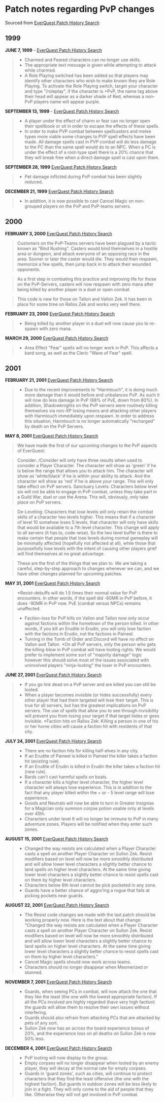 # Patch notes regarding PvP changes

Sourced from [EverQuest Patch History Search](http://www.tski.co.jp/baldio/patch/)

## 1999

**JUNE 7, 1999** - [EverQuest Patch History Search](http://www.tski.co.jp/baldio/patch/19990607.html)

> * Charmed and Feared characters can no longer use skills.
> * The appropriate text message is given while attempting to attack while charmed.
> * A Role Playing switched has been added so that players may identify other characters who wish to make known they are Role Playing. To activate the Role Playing switch, target your character and type "/roleplay", if the character is +PvP, the name tag above their head will appear as a darker shade of Red, whereas a non-PvP players name will appear purple.

**SEPTEMBER 13, 1999** - [EverQuest Patch History Search](http://www.tski.co.jp/baldio/patch/19990913.html)

> * A player under the effect of charm or fear can no longer open their spellbook or sit in order to escape the effects of these spells.
> * In order to make PVP combat between spellcasters and melee types more viable some changes to PVP spell effects have been made. All damage spells cast in PVP combat will do less damage to the PC than the same spell would do to an NPC. When a PC is under the effect of a root-type spell there is a 20% chance that they will break free when a direct damage spell is cast upon them.

**SEPTEMBER 28, 1999** [EverQuest Patch History Search](http://www.tski.co.jp/baldio/patch/19990928.html)

> * Pet damage inflicted during PvP combat has been slightly reduced.

**DECEMBER 21, 1999** [EverQuest Patch History Search](http://www.tski.co.jp/baldio/patch/19991221.html)

> * In addition, it is now possible to cast Cancel Magic on non-grouped players on the PvP and PvP-teams servers.

## 2000

**FEBRUARY 3, 2000** [EverQuest Patch History Search](http://www.tski.co.jp/baldio/patch/20000203.html)

> Customers on the PvP-Teams servers have been plagued by a tactic known as "Bind Rushing". Casters would bind themselves in a hostile area or dungeon, and attack everyone of an opposing race in the area. Sooner or later the caster would die. They would then respawn, memorize a few spells, then jump back in to attack their wounded opponents.

>As a first step in combating this practice and improving life for those on the PvP-Servers, casters will now respawn with zero mana after being killed by another player in a duel or open combat.

>This code is new for those on Tallon and Vallon Zek. It has been in place for some time on Rallos Zek and works very well there.

**FEBRUARY 23, 2000** [EverQuest Patch History Search](http://www.tski.co.jp/baldio/patch/20000223.html)

> * Being killed by another player in a duel will now cause you to re-spawn with zero mana.

**MARCH 29, 2000** [EverQuest Patch History Search](http://www.tski.co.jp/baldio/patch/20000329.html)

> * Area Effect "Fear" spells will no longer work in PvP. This affects a bard song, as well as the Cleric "Wave of Fear" spell.

## 2001

**FEBRUARY 21, 2001** [EverQuest Patch History Search](http://www.tski.co.jp/baldio/patch/20010221a.html)

> * Due to the recent improvements to "Harmtouch", it is doing much more damage than it would before and unbalances PvP. As such it will now do less damage in PvP (68% of PvE, down from 80%). In addition, Shadowknights on the PvP servers were routinely killing themselves via non-XP losing means and attacking other players with Harmtouch immediately upon respawn. In order to address this situation, Harmtouch is no longer automatically "recharged" by death on the PvP Servers.

**MAY 8, 2001** [EverQuest Patch History Search](http://www.tski.co.jp/baldio/patch/20010508.html)

> We have made the first of our upcoming changes to the PvP aspects of EverQuest:

> Consider: /Consider will only have three results when used to consider a Player Character. The character will show as 'green' if he is below the range that allows you to attack him. The character will show as 'white/black' if he is within your ability to attack. And the character will show as 'red' if he is above your range. This will only take effect on PvP servers.
Sanctuary Levels: Characters below level six will not be able to engage in PvP combat, unless they take part in a Guild War, duel or use the Arena. This will, obviously, only take place on PvP servers.

> De-Leveling: Characters that lose levels will only retain the combat skills of a character two levels higher. This means that if a character of level 10 somehow loses 5 levels, that character will only have skills that would be available to a 7th level character. This change will apply to all servers (it has to, code-wise). So the two level buffer is there to make certain that people that lose levels during normal gameplay will be minimally affected (hopefully not affected at all), while those that purposefully lose levels with the intent of causing other players grief will find themselves at no great advantage.

> These are the first of the things that we plan to. We are taking a careful, step-by-step approach to changes whenever we can, and we have other changes planned for upcoming patches.

**MAY 31, 2001** [EverQuest Patch History Search](http://www.tski.co.jp/baldio/patch/20010531.html)

> *Resist-debuffs will do 1.5 times their normal value for PvP encounters. In other words, if the spell did -60MR in PvP before, it does -90MR in PvP now. PvE (combat versus NPCs) remains unaffected.
> * Faction-loss for PvP kills on Vallon and Tallon now only occur against factions within the hometown of the person killed. In other words, if you kill an Erudite in Erudin, you will only lose faction with the factions in Erudin, not the factions in Paineel.
> * Turning in the Tomb of Order and Discord will have no effect on Vallon and Tallon.
> *On all PvP servers, only the person who gets the killing-blow in PvP combat will have looting rights. We would prefer to implement some sort of "majority damage" logic however this should solve most of the issues associated with uninvolved players "ninja-looting" the loser in PvP encounters.

**JUNE 27, 2001** [EverQuest Patch History Search](http://www.tski.co.jp/baldio/patch/20010627.html)

> * If you go link dead on a PvP server and are killed you can still be looted.
> * When a player becomes invisible (or hides successfully) every other player that had them targeted will lose their target. This is true for all servers, but has the greatest implications on PvP servers. The use of spells that allow you to see through invisibility will prevent you from losing your target if that target hides or goes invisible.
> *Faction hits on Rallos Zek: Killing a person in one of his or her home cities will cause a faction hit with residents of that city.

**JULY 24, 2001** [EverQuest Patch History Search](http://www.tski.co.jp/baldio/patch/20010724.html)

> * There are no faction hits for killing half-elves in any city.
> * If an Erudite of Paineel is killed in Paineel the killer takes a faction hit (existing rule).
> * If an Erudite of Erudin is killed in Erudin the killer takes a faction hit (new rule).
> * Bards can't cast harmful spells on boats.
> * If a character kills a higher level character, the higher level character will always lose experience. This is in addition to the fact that any player killed within the + or - 5 level range will lose experience.
> * Goods and Neutrals will now be able to turn in Greater Insignias for a Magician only summon corpse potion usable only at levels over 45th.
> * Characters under level 6 will no longer be immune to PvP in many adventure zones. Players will be notified when they enter such zones.

**AUGUST 15, 2001** [EverQuest Patch History Search](http://www.tski.co.jp/baldio/patch/20010815.html)

> * Changed the way resists are calculated when a Player Character casts a spell on another Player Character on Sullon Zek. Resist modifiers based on level will now be more smoothly distributed and will allow lower level characters a slightly better chance to land spells on higher level characters. At the same time giving lower level characters a slightly better chance to resist spells cast on them by higher level characters.
> * Characters below 6th level cannot be pick pocketed in any zone.
> * Guards have a better chance of aggro'ing a rogue that fails at picking pockets near guards.

**AUGUST 22, 2001** [EverQuest Patch History Search](http://www.tski.co.jp/baldio/patch/20010822.html)

> * The Resist code changes we made with the last patch should be working properly now. Here is the text about that change:
"Changed the way resists are calculated when a Player Character casts a spell on another Player Character on Sullon Zek. Resist modifiers based on level will now be more smoothly distributed and will allow lower level characters a slightly better chance to land spells on higher level characters. At the same time giving lower level characters a slightly better chance to resist spells cast on them by higher level characters."
> * Cancel Magic spells should now work across teams.
> * Characters should no longer disappear when Mesmerized or stunned.

**NOVEMBER 7, 2001** [EverQuest Patch History Search](http://www.tski.co.jp/baldio/patch/20011107.html)

> * Guards, when seeing PCs in combat, will now attack the one that they like the least (the one with the lowest appropriate faction). If all the PCs involved are highly regarded (have very high faction) the guards will allow them to resolve their own issues without interfering.
> * Guards should also refrain from attacking PCs that are attacked by pets of any sort.
> * Sullon Zek now has an across the board experience bonus of 20%, and the experience loss on all deaths on Sullon Zek is now 50% less.

**DECEMBER 4, 2001** [EverQuest Patch History Search](http://www.tski.co.jp/baldio/patch/20011107.html)

> * PvP looting will now display to the group.
> * Empty corpses will no longer disappear when looted by an enemy player, they will decay at the normal rate for empty corpses.
> * Guards in 'guard zones', such as cities, will continue to protect characters that they find the least offensive (the one with the highest faction). But guards in outdoor zones will be less likely to join in a fight. They will only come to the aid of people that they like. Otherwise they will not get involved in PvP combat.
